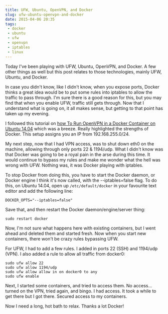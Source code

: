 ```yaml
---
title: UFW, Ubuntu, OpenVPN, and Docker
slug: ufw-ubuntu-openvpn-and-docker
date: 2015-04-06 20:35
tags:
 - docker
 - ubuntu
 - ufw
 - openvpn
 - iptables
 - linux
---
```


Today I've been playing with UFW, Ubuntu, OpenVPN, and Docker. A few other things as well but this post relates to those technologies, mainly UFW, Ubuntu, and Docker.

In case you didn't know, like I didn't know, when you expose ports, Docker thinks a great idea would be to put some rules into iptables to allow the traffic to pass through. I'm sure there is a good reason for this, but you may find that when you enable UFW, traffic still gets through. Now that I understand what is going on, it all makes sense, but getting to that point has taken up my evening.

I followed this tutorial on [how To Run OpenVPN in a Docker Container on Ubuntu 14.04](https://www.digitalocean.com/community/tutorials/how-to-run-openvpn-in-a-docker-container-on-ubuntu-14-04) which was a breeze. Really highlighted the strengths of Docker. This setup assigns you an IP from 192.168.255.0/24.

My next step, now that I had VPN access, was to shut down eth0 on the machine, allowing through only ports 22 & 1194/udp. What I didn't know was that Docker was going to be a royal pain in the arse during this time. It would continue to bypass my rules and make me wonder what the hell was wrong with UFW. Nothing was, it was Docker playing with iptables.

To stop Docker from doing this, you have to start the Docker daemon, or Docker engine I think it's now called, with the --iptables=false flag. To do this, on Ubuntu 14.04, open up `/etc/default/docker` in your favourite text editor and add the following line:

    DOCKER_OPTS="--iptables=false"
    
Save that, and then restart the Docker daemon/engine/server thing:

    sudo restart docker
    
Now, I'm not sure what happens here with existing containers, but I went ahead and deleted them and started fresh. Now when you start new containers, there won't be crazy rules bypassing UFW.

For UFW, I had to add a few rules. I added in ports 22 (SSH) and 1194/udp (VPN). I also added a rule to allow all traffic from docker0:

    sudo ufw allow 22
    sudo ufw allow 1194/udp
    sudo ufw allow allow in on docker0 to any
    sudo ufw enable
    
Next, I started some containers, and tried to access them. No access... turned on the VPN, tried again, and bingo. I had access. It took a while to get there but I got there. Secured access to my containers.

Now I need a long, hot bath to relax. Thanks a lot Docker!

